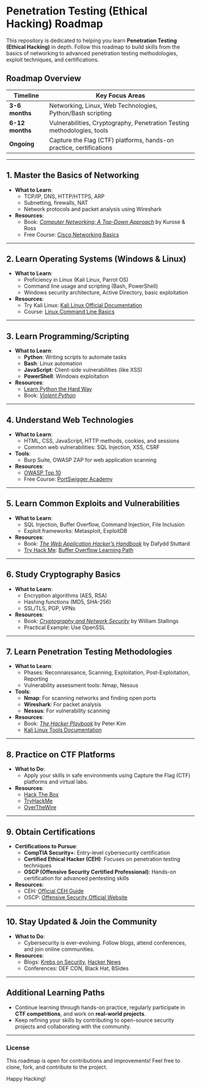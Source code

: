# Penetration Testing (Ethical Hacking) Roadmap

This repository is dedicated to helping you learn **Penetration Testing (Ethical Hacking)** in depth. Follow this roadmap to build skills from the basics of networking to advanced penetration testing methodologies, exploit techniques, and certifications.

## Roadmap Overview

| Timeline        | Key Focus Areas                         |
| --------------- | --------------------------------------- |
| **3-6 months**  | Networking, Linux, Web Technologies, Python/Bash scripting |
| **6-12 months** | Vulnerabilities, Cryptography, Penetration Testing methodologies, tools |
| **Ongoing**     | Capture the Flag (CTF) platforms, hands-on practice, certifications |

---

## 1. Master the Basics of Networking
- **What to Learn**:
  - TCP/IP, DNS, HTTP/HTTPS, ARP
  - Subnetting, firewalls, NAT
  - Network protocols and packet analysis using Wireshark
- **Resources**:
  - Book: *[Computer Networking: A Top-Down Approach](https://www.amazon.com/Computer-Networking-Top-Down-James-Kurose/dp/0133594149/)* by Kurose & Ross
  - Free Course: [Cisco Networking Basics](https://www.netacad.com/courses/networking)

---

## 2. Learn Operating Systems (Windows & Linux)
- **What to Learn**:
  - Proficiency in Linux (Kali Linux, Parrot OS)
  - Command line usage and scripting (Bash, PowerShell)
  - Windows security architecture, Active Directory, basic exploitation
- **Resources**:
  - Try Kali Linux: [Kali Linux Official Documentation](https://www.kali.org/docs/)
  - Course: [Linux Command Line Basics](https://www.udemy.com/course/linux-command-line-tutorial/)

---

## 3. Learn Programming/Scripting
- **What to Learn**:
  - **Python**: Writing scripts to automate tasks
  - **Bash**: Linux automation
  - **JavaScript**: Client-side vulnerabilities (like XSS)
  - **PowerShell**: Windows exploitation
- **Resources**:
  - [Learn Python the Hard Way](https://learnpythonthehardway.org/)
  - Book: *[Violent Python](https://www.amazon.com/Violent-Python-Cookbook-Penetration-Engineers/dp/1597499579)*

---

## 4. Understand Web Technologies
- **What to Learn**:
  - HTML, CSS, JavaScript, HTTP methods, cookies, and sessions
  - Common web vulnerabilities: SQL Injection, XSS, CSRF
- **Tools**:
  - Burp Suite, OWASP ZAP for web application scanning
- **Resources**:
  - [OWASP Top 10](https://owasp.org/Top10/)
  - Free Course: [PortSwigger Academy](https://portswigger.net/web-security)

---

## 5. Learn Common Exploits and Vulnerabilities
- **What to Learn**:
  - SQL Injection, Buffer Overflow, Command Injection, File Inclusion
  - Exploit frameworks: Metasploit, ExploitDB
- **Resources**:
  - Book: *[The Web Application Hacker’s Handbook](https://www.amazon.com/Web-Application-Hackers-Handbook-Exploiting/dp/1118026470/)* by Dafydd Stuttard
  - [Try Hack Me](https://tryhackme.com/): [Buffer Overflow Learning Path](https://tryhackme.com/)

---

## 6. Study Cryptography Basics
- **What to Learn**:
  - Encryption algorithms (AES, RSA)
  - Hashing functions (MD5, SHA-256)
  - SSL/TLS, PGP, VPNs
- **Resources**:
  - Book: *[Cryptography and Network Security](https://www.amazon.com/Cryptography-Network-Security-Principles-Practice/dp/0134444280/)* by William Stallings
  - Practical Example: Use OpenSSL

---

## 7. Learn Penetration Testing Methodologies
- **What to Learn**:
  - Phases: Reconnaissance, Scanning, Exploitation, Post-Exploitation, Reporting
  - Vulnerability assessment tools: Nmap, Nessus
- **Tools**:
  - **Nmap**: For scanning networks and finding open ports
  - **Wireshark**: For packet analysis
  - **Nessus**: For vulnerability scanning
- **Resources**:
  - Book: *[The Hacker Playbook](https://www.amazon.com/Hacker-Playbook-Practical-Penetration-Testing/dp/1494932636/)* by Peter Kim
  - [Kali Linux Tools Documentation](https://www.kali.org/tools/)

---

## 8. Practice on CTF Platforms
- **What to Do**:
  - Apply your skills in safe environments using Capture the Flag (CTF) platforms and virtual labs.
- **Resources**:
  - [Hack The Box](https://www.hackthebox.com)
  - [TryHackMe](https://tryhackme.com)
  - [OverTheWire](https://overthewire.org/)

---

## 9. Obtain Certifications
- **Certifications to Pursue**:
  - **CompTIA Security+**: Entry-level cybersecurity certification
  - **Certified Ethical Hacker (CEH)**: Focuses on penetration testing techniques
  - **OSCP (Offensive Security Certified Professional)**: Hands-on certification for advanced pentesting skills
- **Resources**:
  - CEH: [Official CEH Guide](https://www.eccouncil.org/programs/certified-ethical-hacker-ceh/)
  - OSCP: [Offensive Security Official Website](https://www.offensive-security.com/)

---

## 10. Stay Updated & Join the Community
- **What to Do**:
  - Cybersecurity is ever-evolving. Follow blogs, attend conferences, and join online communities.
- **Resources**:
  - Blogs: [Krebs on Security](https://krebsonsecurity.com/), [Hacker News](https://thehackernews.com/)
  - Conferences: DEF CON, Black Hat, BSides

---

## Additional Learning Paths
- Continue learning through hands-on practice, regularly participate in **CTF competitions**, and work on **real-world projects**.
- Keep refining your skills by contributing to open-source security projects and collaborating with the community.

---

### License
This roadmap is open for contributions and improvements! Feel free to clone, fork, and contribute to the project.

Happy Hacking!

